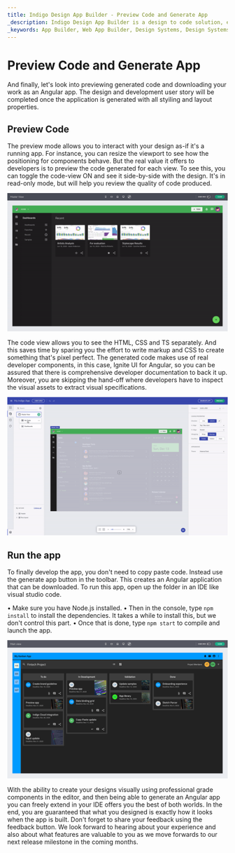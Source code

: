 ```yaml
---
title: Indigo Design App Builder - Preview Code and Generate App
_description: Indigo Design App Builder is a design to code solution, enabling design and development teams to quickly and easily design and build real web applications.
_keywords: App Builder, Web App Builder, Design Systems, Design Systems UX, UI kit, Sketch, Ignite UI for Angular, Sketch to Angular, Angular, Angular Design System, Export code from Sketch, Design Kits for Angular, Sketch UI kits
---
```

# Preview Code and Generate App
And finally, let's look into previewing generated code and downloading your work as an Angular app. The design and development user story will be completed once the application is generated with all styiling and layout properties.

## Preview Code 

The preview mode allows you to interact with your design as-if it's a running app. For instance, you can resize the viewport to see how the positioning for components behave. But the real value it offers to developers is to preview the code generated for each view. To see this, you can toggle the code-view ON and see it side-by-side with the design. It's in read-only mode, but  will help you review the quality of code produced. 

<img class="responsive-img" src="../images/view-code-Indigo-Design-App-Builder.gif" />

The code view allows you to see the HTML, CSS and TS separately. And this saves time by sparing you the effort to write markup and CSS to create something that's pixel perfect. The generated code makes use of real developer components, in this case, Ignite UI for Angular, so you can be assured that there is comprehensive developer documentation to back it up.
Moreover, you are skipping the hand-off where developers have to inspect the visual assets to extract visual specifications. 

<img class="responsive-img" src="../images/switch-views-indigo-design-app-builder.gif" />

## Run the app 
To finally develop the app, you don't need to copy paste code. Instead use the generate app button in the toolbar. This creates an Angular application that can be downloaded. To run this app, open up the folder in an IDE like visual studio code. 

•	Make sure you have Node.js installed. 
•	Then in the console, type `npm install` to install the dependencies. It takes a while to install this, but we don't control this part. 
•	Once that is done, type `npm start` to compile and launch the app.
 
<img class="responsive-img" src="../images/Preview-App-Indigo-Design-App-Builder.png" srcset="../images/Preview-App-Indigo-Design-App-Builder @2x.png 2x" />

With the ability to create your designs visually using professional grade components in the editor, and then being able to generate an Angular app you can freely extend in your IDE offers you the best of both worlds. In the end, you are guaranteed that what you designed is exactly how it looks when the app is built. Don't forget to share your feedback using the feedback button. We look forward to hearing about your experience and also about what features are valuable to you as we move forwards to our next release milestone in the coming months. 


